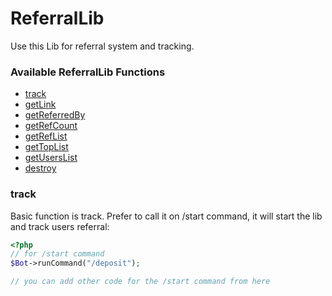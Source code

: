 # ReferralLib

Use this Lib for referral system and tracking.

### Available ReferralLib Functions
   * [track](#track)
   * [getLink](#getLink)
   * [getReferredBy](#getReferredBy)
   * [getRefCount](#getRefCount)
   * [getRefList](#getRefList)
   * [getTopList](#getTopList)
   * [getUsersList](#getUsersList)
   * [destroy](#destroy)


### track
Basic function is track. Prefer to call it on /start command, it will start the lib and track users referral:  

```php
<?php
// for /start command
$Bot->runCommand("/deposit");

// you can add other code for the /start command from here
```
